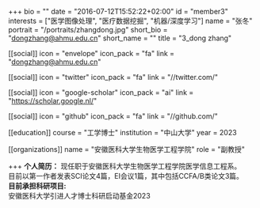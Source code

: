 
+++
bio = ""
date = "2016-07-12T15:52:22+02:00"
id = "member3"
interests = ["医学图像处理", "医疗数据挖掘", "机器/深度学习"]
name = "张冬"
portrait = "/portraits/zhangdong.jpg"
short_bio = "dongzhang@ahmu.edu.cn"
short_name = ""
title = "3_dong zhang"

[[social]]
    icon = "envelope"
    icon_pack = "fa"
    link = "dongzhang@ahmu.edu.cn"

[[social]]
    icon = "twitter"
    icon_pack = "fa"
    link = "//twitter.com/"

[[social]]
    icon = "google-scholar"
    icon_pack = "ai"
    link = "https://scholar.google.nl/"

[[social]]
    icon = "github"
    icon_pack = "fa"
    link = "//github.com/"

[[education]]
   course = "工学博士"
    institution = "中山大学"
    year = 2023

[[organizations]]
    name = "安徽医科大学生物医学工程学院"
    role = "副教授"

+++
**个人简历：** 
现任职于安徽医科大学生物医学工程学院医学信息工程系。    
目前以第一作者发表SCI论文4篇，EI会议1篇，其中包括CCFA/B类论文3篇。    
**目前承担科研项目:**    
安徽医科大学引进人才博士科研启动基金2023  